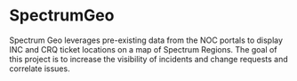 # SpectrumGeo
Spectrum Geo leverages pre-existing data from the NOC portals to display INC and CRQ ticket locations on a map of Spectrum Regions. The goal of this project is to increase the visibility of incidents and change requests and correlate issues.
